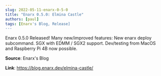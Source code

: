 ```yaml
---
slug: 2022-05-11-enarx-0-5-0
title: "Enarx 0.5.0: Elmina Castle"
authors: [paul]
tags: [Enarx's Blog, Release]
---
```

Enarx 0.5.0 Released! Many new/improved features: New enarx deploy subcommand. SGX with EDMM / SGX2 support. Dev/testing from MacOS and Raspberry Pi 4B now possible.

**Source**: Enarx's Blog

**Link**: https://blog.enarx.dev/elmina-castle/